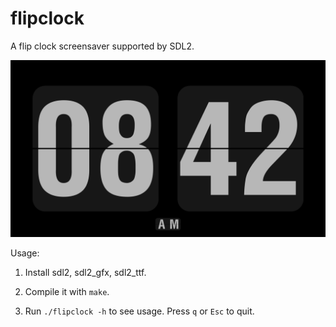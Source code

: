 # flipclock

A flip clock screensaver supported by SDL2.

![flipclock.png](flipclock.png)

Usage:

1. Install sdl2, sdl2_gfx, sdl2_ttf.

2. Compile it with `make`.

3. Run `./flipclock -h` to see usage. Press `q` or `Esc` to quit.
